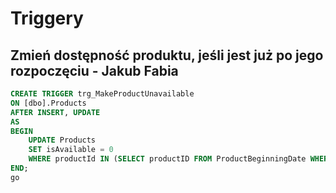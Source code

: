# Triggery

## Zmień dostępność produktu, jeśli jest już po jego rozpoczęciu - Jakub Fabia

```sql
CREATE TRIGGER trg_MakeProductUnavailable
ON [dbo].Products
AFTER INSERT, UPDATE
AS
BEGIN
    UPDATE Products
    SET isAvailable = 0
    WHERE productId IN (SELECT productID FROM ProductBeginningDate WHERE minStartTime <= CAST(GETDATE() AS DATE));
END;
go
```
